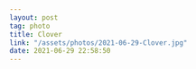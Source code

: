 ```yaml
---
layout: post
tag: photo
title: Clover
link: "/assets/photos/2021-06-29-Clover.jpg"
date: 2021-06-29 22:58:50
---
```

